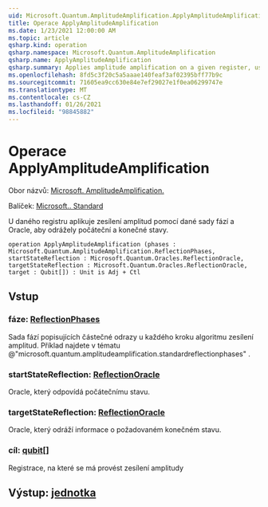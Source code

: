 ```yaml
---
uid: Microsoft.Quantum.AmplitudeAmplification.ApplyAmplitudeAmplification
title: Operace ApplyAmplitudeAmplification
ms.date: 1/23/2021 12:00:00 AM
ms.topic: article
qsharp.kind: operation
qsharp.namespace: Microsoft.Quantum.AmplitudeAmplification
qsharp.name: ApplyAmplitudeAmplification
qsharp.summary: Applies amplitude amplification on a given register, using a given set of phases and oracles to reflect about the initial and final states.
ms.openlocfilehash: 8fd5c3f20c5a5aaae140feaf3af02395bff77b9c
ms.sourcegitcommit: 71605ea9cc630e84e7ef29027e1f0ea06299747e
ms.translationtype: MT
ms.contentlocale: cs-CZ
ms.lasthandoff: 01/26/2021
ms.locfileid: "98845882"
---
```

# <a name="applyamplitudeamplification-operation"></a>Operace ApplyAmplitudeAmplification

Obor názvů: [Microsoft. AmplitudeAmplification.](xref:Microsoft.Quantum.AmplitudeAmplification)

Balíček: [Microsoft.. Standard](https://nuget.org/packages/Microsoft.Quantum.Standard)


U daného registru aplikuje zesílení amplitud pomocí dané sady fází a Oracle, aby odrážely počáteční a konečné stavy.

```qsharp
operation ApplyAmplitudeAmplification (phases : Microsoft.Quantum.AmplitudeAmplification.ReflectionPhases, startStateReflection : Microsoft.Quantum.Oracles.ReflectionOracle, targetStateReflection : Microsoft.Quantum.Oracles.ReflectionOracle, target : Qubit[]) : Unit is Adj + Ctl
```


## <a name="input"></a>Vstup

### <a name="phases--reflectionphases"></a>fáze: [ReflectionPhases](xref:Microsoft.Quantum.AmplitudeAmplification.ReflectionPhases)

Sada fází popisujících částečné odrazy u každého kroku algoritmu zesílení amplitud. Příklad najdete v tématu @"microsoft.quantum.amplitudeamplification.standardreflectionphases" .


### <a name="startstatereflection--reflectionoracle"></a>startStateReflection: [ReflectionOracle](xref:Microsoft.Quantum.Oracles.ReflectionOracle)

Oracle, který odpovídá počátečnímu stavu.


### <a name="targetstatereflection--reflectionoracle"></a>targetStateReflection: [ReflectionOracle](xref:Microsoft.Quantum.Oracles.ReflectionOracle)

Oracle, který odráží informace o požadovaném konečném stavu.


### <a name="target--qubit"></a>cíl: [qubit](xref:microsoft.quantum.lang-ref.qubit)[]

Registrace, na které se má provést zesílení amplitudy



## <a name="output--unit"></a>Výstup: [jednotka](xref:microsoft.quantum.lang-ref.unit)

